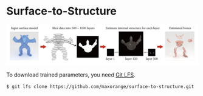 # Surface-to-Structure

<img src="img/process.png">

To download trained parameters, you need [Git LFS](https://git-lfs.github.com/).

```
$ git lfs clone https://github.com/maxorange/surface-to-structure.git
```
